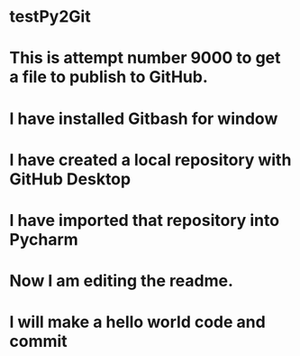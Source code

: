 # testPy2Git
# This is attempt number 9000 to get a file to publish to GitHub.
# I have installed Gitbash for window
# I have created a local repository with GitHub Desktop
# I have imported that repository into Pycharm
# Now I am editing the readme.
# I will make a hello world code and commit